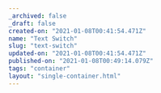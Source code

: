 ```yaml
---
_archived: false
_draft: false
created-on: "2021-01-08T00:41:54.471Z"
name: "Text Switch"
slug: "text-switch"
updated-on: "2021-01-08T00:41:54.471Z"
published-on: "2021-01-08T00:49:14.079Z"
tags: "container"
layout: "single-container.html"
---
```



